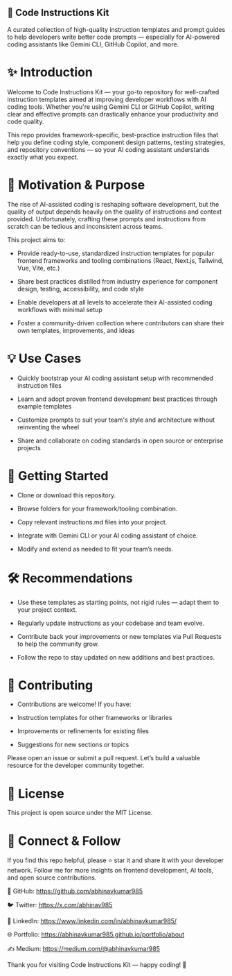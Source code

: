 ## 🚀 Code Instructions Kit 

A curated collection of high-quality instruction templates and prompt guides to help developers write better code prompts — especially for AI-powered coding assistants like Gemini CLI, GitHub Copilot, and more.

# ✨ Introduction
Welcome to Code Instructions Kit — your go-to repository for well-crafted instruction templates aimed at improving developer workflows with AI coding tools. Whether you're using Gemini CLI or GitHub Copilot, writing clear and effective prompts can drastically enhance your productivity and code quality.

This repo provides framework-specific, best-practice instruction files that help you define coding style, component design patterns, testing strategies, and repository conventions — so your AI coding assistant understands exactly what you expect.

# 🎯 Motivation & Purpose
The rise of AI-assisted coding is reshaping software development, but the quality of output depends heavily on the quality of instructions and context provided. Unfortunately, crafting these prompts and instructions from scratch can be tedious and inconsistent across teams.

This project aims to:

- Provide ready-to-use, standardized instruction templates for popular frontend frameworks and tooling combinations (React, Next.js, Tailwind, Vue, Vite, etc.)

- Share best practices distilled from industry experience for component design, testing, accessibility, and code style

- Enable developers at all levels to accelerate their AI-assisted coding workflows with minimal setup

- Foster a community-driven collection where contributors can share their own templates, improvements, and ideas

# 💡 Use Cases
- Quickly bootstrap your AI coding assistant setup with recommended instruction files

- Learn and adopt proven frontend development best practices through example templates

- Customize prompts to suit your team's style and architecture without reinventing the wheel

- Share and collaborate on coding standards in open source or enterprise projects

# 🚀 Getting Started
- Clone or download this repository.

- Browse folders for your framework/tooling combination.

- Copy relevant instructions.md files into your project.

- Integrate with Gemini CLI or your AI coding assistant of choice.

- Modify and extend as needed to fit your team’s needs.

# 🛠️ Recommendations
- Use these templates as starting points, not rigid rules — adapt them to your project context.

- Regularly update instructions as your codebase and team evolve.

- Contribute back your improvements or new templates via Pull Requests to help the community grow.

- Follow the repo to stay updated on new additions and best practices.

# 🤝 Contributing
- Contributions are welcome! If you have:

- Instruction templates for other frameworks or libraries

- Improvements or refinements for existing files

- Suggestions for new sections or topics

Please open an issue or submit a pull request. Let’s build a valuable resource for the developer community together.

# 📄 License
This project is open source under the MIT License.

# 🔗 Connect & Follow
If you find this repo helpful, please ⭐ star it and share it with your developer network.
Follow me for more insights on frontend development, AI tools, and open source contributions.

🐙 GitHub: https://github.com/abhinavkumar985

🐦 Twitter: https://x.com/abhinav985

💼 LinkedIn: https://www.linkedin.com/in/abhinavkumar985/

🌐 Portfolio: https://abhinavkumar985.github.io/portfolio/about

✍️ Medium: https://medium.com/@abhinavkumar985

Thank you for visiting Code Instructions Kit — happy coding! 🎉
